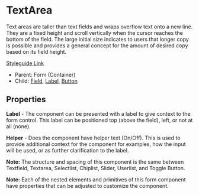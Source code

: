 # TextArea

Text areas are taller than text fields and wraps overflow text onto a new line. They are a fixed height and scroll vertically when the cursor reaches the bottom of the field. The large initial size indicates to users that longer copy is possible and provides a general concept for the amount of desired copy based on its field height.

[Styleguide Link](https://zpl.io/25jymwr)

* Parent: Form (Container)
* Child: [Field](../../overview/field/), [Label](../../overview/label.md), [Button](../../overview/button/)

## Properties

**Label** - The component can be presented with a label to give context to the form control. This label can be positioned top (above the field), left, or not at all (none).

**Helper** - Does the component have helper text (On/Off). This is used to provide additional context for the component for examples, how the input will be used, or as further clarification to the label.

**Note:** The structure and spacing of this component is the same between Textfield, Textarea, Selectlist, Chiplist, Slider, Userlist, and Toggle Button.

**Note:** Each of the nested elements and primitives of this form component have properties that can be adjusted to customize the component.
